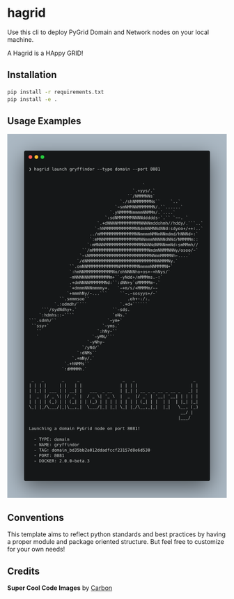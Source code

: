 # hagrid

Use this cli to deploy PyGrid Domain and Network nodes on your local machine.

A Hagrid is a HAppy GRID!

## Installation
```bash
pip install -r requirements.txt
pip install -e .
```

## Usage Examples

![alt text](cli.png)

## Conventions

This template aims to reflect python standards and best practices by having a proper module and package oriented structure. But feel free to customize for your own needs!

## Credits

**Super Cool Code Images** by [Carbon](https://carbon.now.sh/)
